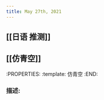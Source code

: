 ```yaml
---
title: May 27th, 2021
---
```


## [[日语 推测]]
## [[仿青空]]
:PROPERTIES:
:template: 仿青空
:END:
### 描述:
##
##
